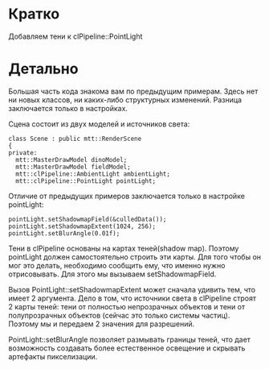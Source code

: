 # Кратко
Добавляем тени к clPipeline::PointLight

# Детально
Большая часть кода знакома вам по предыдущим примерам. Здесь нет ни новых классов, ни каких-либо структурных изменений. Разница заключается только в настройках.

Сцена состоит из двух моделей и источников света:

    class Scene : public mtt::RenderScene
    {
    private:
      mtt::MasterDrawModel dinoModel;
      mtt::MasterDrawModel fieldModel;
      mtt::clPipeline::AmbientLight ambientLight;
      mtt::clPipeline::PointLight pointLight;

Отличие от предыдущих примеров заключается только в настройке pointLight:

    pointLight.setShadowmapField(&culledData());
    pointLight.setShadowmapExtent(1024, 256);
    pointLight.setBlurAngle(0.01f);

Тени в clPipeline основаны на картах теней(shadow map). Поэтому pointLight должен самостоятельно строить эти карты. Для того чтобы он мог это делать, необходимо сообщить ему, что именно нужно отрисовывать. Для этого мы вызываем setShadowmapField.

Вызов PointLight::setShadowmapExtent может сначала удивить тем, что имеет 2 аргумента. Дело в том, что источники света в clPipeline строят 2 карты теней: тени от полностью непрозрачных объектов и тени от полупрозрачных объектов (сейчас это только системы частиц). Поэтому мы и передаем 2 значения для разрешений.

PointLight::setBlurAngle позволяет размывать границы теней, что дает возможность создавать более естественное освещение и скрывать артефакты пикселизации.